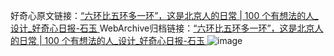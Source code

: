好奇心原文链接：[“六环比五环多一环”，这是北京人的日常 | 100 个有想法的人_设计_好奇心日报-石玉 ](https://www.qdaily.com/articles/12594.html)
WebArchive归档链接：[“六环比五环多一环”，这是北京人的日常 | 100 个有想法的人_设计_好奇心日报-石玉 ](http://web.archive.org/web/20181009102418/http://www.qdaily.com:80/articles/12594.html)
![image](http://ww3.sinaimg.cn/large/007d5XDply1g3wjw35ul2j30u07064qq)